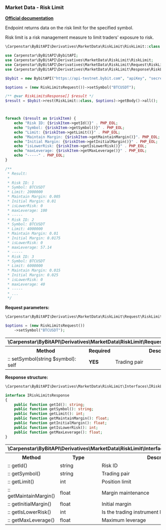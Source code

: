 ### Market Data - Risk Limit
<b>[Official documentation](https://bybit-exchange.github.io/docs/derivatives/public/risk-limit)</b>
<p>Endpoint returns data on the risk limit for the specified symbol. </p>
<p>Risk limit is a risk management measure to limit traders' exposure to risk.</p>

```php
\Carpenstar\ByBitAPI\Derivatives\MarketData\RiskLimit\RiskLimit::class // Endpoint classname
```
```php
use Carpenstar\ByBitAPI\BybitAPI;
use Carpenstar\ByBitAPI\Derivatives\MarketData\RiskLimit\RiskLimit;
use Carpenstar\ByBitAPI\Derivatives\MarketData\RiskLimit\Request\RiskLimitsRequest;
use Carpenstar\ByBitAPI\Derivatives\MarketData\RiskLimit\Response\RiskLimitsResponse;

$bybit = new BybitAPI("https://api-testnet.bybit.com", "apiKey", "secret");

$options = (new RiskLimitsRequest())->setSymbol("BTCUSDT");

/** @var RiskLimitsResponse[] $result */
$result = $bybit->rest(RiskLimit::class, $options)->getBody()->all();



foreach ($result as $riskItem) {
    echo "Risk ID: {$riskItem->getId()}" . PHP_EOL;
    echo "Symbol: {$riskItem->getSymbol()}" . PHP_EOL;
    echo "Limit: {$riskItem->getLimit()}" . PHP_EOL;
    echo "Maintain Margin: {$riskItem->getMaintainMargin()}". PHP_EOL;
    echo "Initial Margin: {$riskItem->getInitialMargin()}" . PHP_EOL;
    echo "isLowerRisk: {$riskItem->getIsLowerRisk()}" . PHP_EOL;
    echo "maxLeverage: {$riskItem->getMaxLeverage()}" . PHP_EOL;
    echo "-----" . PHP_EOL;
}

/**
 * Result:
 *
 * Risk ID: 1
 * Symbol: BTCUSDT
 * Limit: 2000000
 * Maintain Margin: 0.005
 * Initial Margin: 0.01
 * isLowerRisk: 0
 * maxLeverage: 100
 * -----
 * Risk ID: 2
 * Symbol: BTCUSDT
 * Limit: 4000000
 * Maintain Margin: 0.01
 * Initial Margin: 0.0175
 * isLowerRisk: 0
 * maxLeverage: 57.14
 * -----
 * Risk ID: 3
 * Symbol: BTCUSDT
 * Limit: 6000000
 * Maintain Margin: 0.015
 * Initial Margin: 0.025
 * isLowerRisk: 0
 * maxLeverage: 40
 * -----
 * ...
 */
```  

<p><b>Request parameters:</b></p>

```php
\Carpenstar\ByBitAPI\Derivatives\MarketData\RiskLimit\Request\RiskLimitsRequest::class

$options = (new RiskLimitsRequest())
    ->setSymbol("BTCUSDT");
```  
<table style="width: 100%">
  <tr>
    <td colspan="3">
      <b>\Carpenstar\ByBitAPI\Derivatives\MarketData\RiskLimit\Request\RiskLimitsRequest</b>
    </td>
  </tr>
  <tr>
    <th style="width: 40%; text-align: center">Method</th>
    <th style="width: 10%; text-align: center">Required</th>
    <th style="width: 50%; text-align: center">Description</th>
  </tr>
  <tr>
    <td>:: setSymbol(string $symbol): self</td>
    <td><b>YES</b></td>
    <td>Trading pair</td>
  </tr>
</table>

<p><b>Response structure:</b></p>

```php
\Carpenstar\ByBitAPI\Derivatives\MarketData\RiskLimit\Interfaces\IRiskLimitsResponse::class;

interface IRiskLimitsResponse
{
    public function getId(): string;
    public function getSymbol(): string;
    public function getLimit(): int;
    public function getMaintainMargin(): float;
    public function getInitialMargin(): float;
    public function getIsLowerRisk(): int;
    public function getMaxLeverage(): float;
}
```
<table style="width: 100%">
  <tr>
    <td colspan="3">
      <b>\Carpenstar\ByBitAPI\Derivatives\MarketData\RiskLimit\Interfaces\IRiskLimitsResponse</b>
    </td>
  </tr>
  <tr>
    <th style="width: 20%; text-align: center">Method</th>
    <th style="width: 20%; text-align: center">Type</th>
    <th style="width: 60%; text-align: center">Description</th>
  </tr>
  <tr>
    <td>:: getId()</td>
    <td>string</td>
    <td>
      Risk ID
    </td>
  </tr>
  <tr>
    <td>:: getSymbol()</td>
    <td>string</td>
    <td>
      Trading pair
    </td>
  </tr>
  <tr>
    <td>:: getLimit()</td>
    <td>int</td>
    <td>
      Position limit
    </td>
  </tr>
  <tr>
    <td>:: getMaintainMargin()</td>
    <td>float</td>
    <td>
      Margin maintenance
    </td>
  </tr>
  <tr>
    <td>:: getInitialMargin()</td>
    <td>float</td>
    <td>
      Initial margin
    </td>
  </tr>
  <tr>
    <td>:: getIsLowerRisk()</td>
    <td>int</td>
    <td>
      Is the trading instrument low risk?
    </td>
  </tr>
  <tr>
    <td>:: getMaxLeverage()</td>
    <td>float</td>
    <td>
      Maximum leverage
    </td>
  </tr>
</table>
